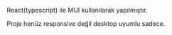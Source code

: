 

React(typescript) ile MUI kullanılarak yapılmıştır.

Proje henüz responsive değil desktop uyumlu sadece.
